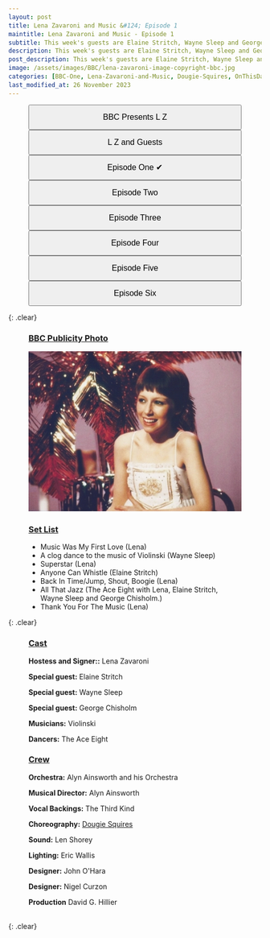 ```yaml
---
layout: post
title: Lena Zavaroni and Music &#124; Episode 1
maintitle: Lena Zavaroni and Music - Episode 1
subtitle: This week's guests are Elaine Stritch, Wayne Sleep and George Chisholm
description: This week's guests are Elaine Stritch, Wayne Sleep and George Chisholm.
post_description: This week's guests are Elaine Stritch, Wayne Sleep and George Chisholm.
image: /assets/images/BBC/lena-zavaroni-image-copyright-bbc.jpg
categories: [BBC-One, Lena-Zavaroni-and-Music, Dougie-Squires, OnThisDay23May]
last_modified_at: 26 November 2023
---
```


<figure class="fig3">
<a href="/1979-04-01-bbc-presents-lena-zavaroni"><button class="width"><big>BBC Presents L Z</big></button></a>
<a href="/1979-04-08-lena-zavaroni-and-guests"><button class="width"><big>L Z and Guests</big></button></a>
<a href="/1979-05-23-lena-zavaroni-and-music"><button class="width"><big>Episode One &#x2714;</big></button></a>
<a href="/1979-05-30-lena-zavaroni-and-music"><button class="width"><big>Episode Two</big></button></a>
<a href="/1979-06-06-lena-zavaroni-and-music"><button class="width"><big>Episode Three</big></button></a>
<a href="/1979-06-13-lena-zavaroni-and-music"><button class="width"><big>Episode Four</big></button></a>
<a href="/1979-06-20-lena-zavaroni-and-music"><button class="width"><big>Episode Five</big></button></a>
<a href="/1979-06-27-lena-zavaroni-and-music"><button class="width"><big>Episode Six</big></button></a>
</figure>

{: .clear}

<figure class="fig1">
<h3 id="infobox1"><a href="#infobox1">BBC Publicity Photo</a></h3>
<img src="/assets/images/BBC/lena-zavaroni-image-copyright-bbc.jpg" class="full-width">
</figure>

<figure class="fig2">
<h3 id="infobox2"><a href="#infobox2">Set List</a></h3>
<ul>
<li>Music Was My First Love (Lena)</li>
<li>A clog dance to the music of Violinski (Wayne Sleep)</li>
<li>Superstar (Lena)</li>
<li>Anyone Can Whistle (Elaine Stritch)</li>
<li>Back In Time/Jump, Shout, Boogie (Lena)</li>
<li>All That Jazz (The Ace Eight with Lena, Elaine Stritch, Wayne Sleep and George Chisholm.)</li>
<li>Thank You For The Music (Lena)</li>
</ul>
</figure>

{: .clear}

<figure class="fig1">
<h3 id="infobox3"><a href="#infobox3">Cast</a></h3>
<p><strong>Hostess and Signer::</strong> Lena Zavaroni</p>
<p><strong>Special guest:</strong> Elaine Stritch</p>
<p><strong>Special guest:</strong> Wayne Sleep</p>
<p><strong>Special guest:</strong> George Chisholm</p>
<p><strong>Musicians:</strong> Violinski</p>
<p><strong>Dancers:</strong> The Ace Eight</p>
</figure>


<figure class="fig2">
<h3 id="infobox4"><a href="#infobox4">Crew</a></h3>
<p><strong>Orchestra:</strong> Alyn Ainsworth and his Orchestra</p>
<p><strong>Musical Director:</strong> Alyn Ainsworth</p>
<p><strong>Vocal Backings:</strong> The Third Kind</p>
<p><strong>Choreography:</strong> <a href="/2023-05-21-dougie-squires">Dougie Squires</a></p>
<p><strong>Sound:</strong> Len Shorey</p>
<p><strong>Lighting:</strong> Eric Wallis</p>
<p><strong>Designer:</strong> John O'Hara</p>
<p><strong>Designer:</strong> Nigel Curzon</p>
<p><strong>Production</strong> David G. Hillier</p>
</figure>

<br />{: .clear}

<style>
.width {width:24%; height:40px;}
@media (orientation: portrait) {.width {width:100%; height:50px;}}
</style>

